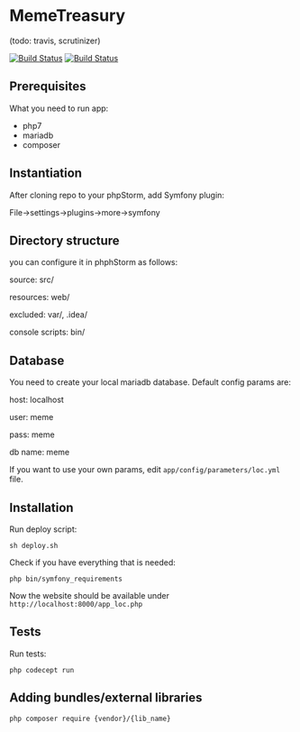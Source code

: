 MemeTreasury
============
(todo: travis, scrutinizer)

[![Build Status](https://travis-ci.org/JarJak/memy.svg?branch=master)](https://travis-ci.org/JarJak/memy)
[![Build Status](https://scrutinizer-ci.com/g/JarJak/memy/badges/build.png?b=master)](https://scrutinizer-ci.com/g/JarJak/memy/build-status/master)

Prerequisites
-------------
What you need to run app:

 - php7
 - mariadb
 - composer

Instantiation
-------------
After cloning repo to your phpStorm, add Symfony plugin:

File->settings->plugins->more->symfony

Directory structure
-------------------
you can configure it in phphStorm as follows:

source: src/

resources: web/

excluded: var/, .idea/

console scripts: bin/

Database
--------
You need to create your local mariadb database. Default config params are:

host: localhost

user: meme

pass: meme

db name: meme

If you want to use your own params, edit ```app/config/parameters/loc.yml``` file.

Installation
------------
Run deploy script:

```
sh deploy.sh
```

Check if you have everything that is needed:

```
php bin/symfony_requirements
```

Now the website should be available under ```http://localhost:8000/app_loc.php```

Tests
-----
Run tests:

```
php codecept run
```

Adding bundles/external libraries
---------------------------------
```
php composer require {vendor}/{lib_name}
```

